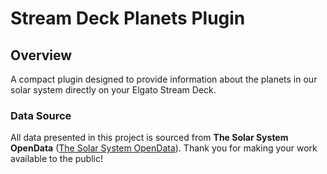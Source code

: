 # Stream Deck Planets Plugin

## Overview

A compact plugin designed to provide information about the planets in our solar system directly on your Elgato Stream Deck.

### Data Source

All data presented in this project is sourced from **The Solar System OpenData** ([The Solar System OpenData](https://api.le-systeme-solaire.net/en/)).
Thank you for making your work available to the public!
